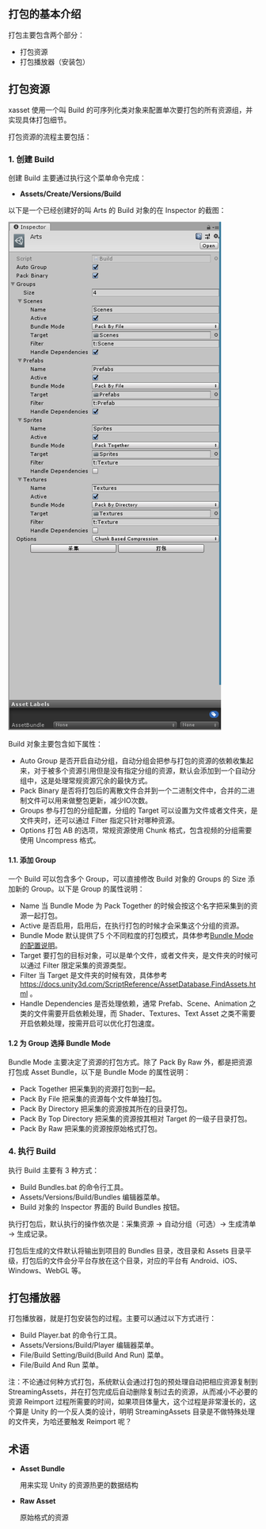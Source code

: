 <!-- docs/build.md -->

## 打包的基本介绍

打包主要包含两个部分：

- 打包资源
- 打包播放器（安装包）

## 打包资源

xasset 使用一个叫 Build 的可序列化类对象来配置单次要打包的所有资源组，并实现具体打包细节。

打包资源的流程主要包括：

### 1. 创建 Build

创建 Build 主要通过执行这个菜单命令完成：

- **Assets/Create/Versions/Build**

以下是一个已经创建好的叫 Arts 的 Build 对象的在 Inspector 的截图：

![example-build](res/example-build.png)

Build 对象主要包含如下属性：

- Auto Group 是否开启自动分组，自动分组会把参与打包的资源的依赖收集起来，对于被多个资源引用但是没有指定分组的资源，默认会添加到一个自动分组中，这是处理常规资源冗余的最快方式。
- Pack Binary 是否将打包后的离散文件合并到一个二进制文件中，合并的二进制文件可以用来做整包更新，减少IO次数。
- Groups 参与打包的分组配置，分组的 Target 可以设置为文件或者文件夹，是文件夹时，还可以通过 Filter 指定只针对哪种资源。
- Options 打包 AB 的选项，常规资源使用 Chunk 格式，包含视频的分组需要使用 Uncompress 格式。

#### 1.1. 添加 Group

一个 Build 可以包含多个 Group，可以直接修改 Build 对象的 Groups 的 Size 添加新的 Group。以下是 Group 的属性说明：

- Name 当 Bundle Mode 为 Pack Together 的时候会按这个名字把采集到的资源一起打包。
- Active 是否启用，启用后，在执行打包的时候才会采集这个分组的资源。
- Bundle Mode 默认提供了5 个不同粒度的打包模式，具体参考[Bundle Mode的配置说明](#3-%E4%B8%BA-group-%E9%80%89%E6%8B%A9-bundle-mode)。
- Target 要打包的目标对象，可以是单个文件，或者文件夹，是文件夹的时候可以通过 Filter 限定采集的资源类型。
- Filter 当 Target 是文件夹的时候有效，具体参考 https://docs.unity3d.com/ScriptReference/AssetDatabase.FindAssets.html 。
- Handle Dependencies 是否处理依赖，通常 Prefab、Scene、Animation 之类的文件需要开启依赖处理，而 Shader、Textures、Text Asset 之类不需要开启依赖处理，按需开启可以优化打包速度。

#### 1.2 为 Group 选择 Bundle Mode

Bundle Mode 主要决定了资源的打包方式。除了 Pack By Raw 外，都是把资源打包成 Asset Bundle，以下是 Bundle Mode 的属性说明：

- Pack Together 把采集到的资源打包到一起。
- Pack By File 把采集的资源每个文件单独打包。
- Pack By Directory 把采集的资源按其所在的目录打包。
- Pack By Top Directory 把采集的资源按其相对 Target 的一级子目录打包。
- Pack By Raw 把采集的资源按原始格式打包。

### 4. 执行 Build

执行 Build 主要有 3 种方式：

- Build Bundles.bat 的命令行工具。
- Assets/Versions/Build/Bundles 编辑器菜单。
- Build 对象的 Inspector 界面的 Build Bundles 按钮。

执行打包后，默认执行的操作依次是：采集资源 -> 自动分组（可选）-> 生成清单 -> 生成记录。

打包后生成的文件默认将输出到项目的 Bundles 目录，改目录和 Assets 目录平级，打包后的文件会分平台存放在这个目录，对应的平台有 Android、iOS、Windows、WebGL 等。

## 打包播放器

打包播放器，就是打包安装包的过程。主要可以通过以下方式进行：

- Build Player.bat 的命令行工具。
- Assets/Versions/Build/Player 编辑器菜单。
- File/Build Setting/Build(Build And Run) 菜单。
- File/Build And Run 菜单。

注：不论通过何种方式打包，系统默认会通过打包的预处理自动把相应资源复制到 StreamingAssets，并在打包完成后自动删除复制过去的资源，从而减小不必要的资源 Reimport 过程所需要的时间，如果项目体量大，这个过程是非常漫长的，这个算是 Unity 的一个反人类的设计，明明 StreamingAssets 目录是不做特殊处理的文件夹，为哈还要触发 Reimport 呢？

## 术语

- **Asset Bundle**

  用来实现 Unity 的资源热更的数据结构

- **Raw Asset**

  原始格式的资源

